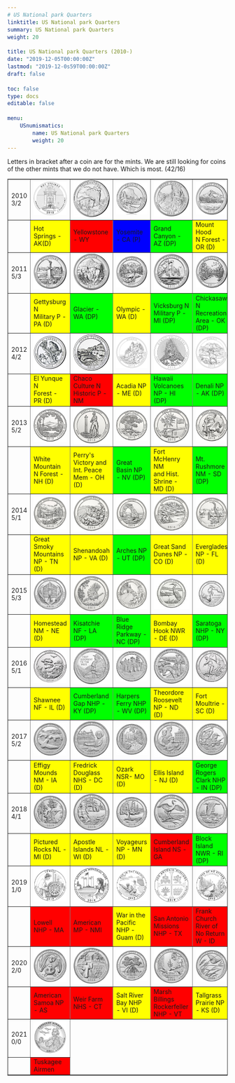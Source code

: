 ```yaml
---
# US National park Quarters
linktitle: US National park Quarters
summary: US National park Quarters
weight: 20

title: US National park Quarters (2010-)
date: "2019-12-05T00:00:00Z"
lastmod: "2019-12-0s59T00:00:00Z"
draft: false

toc: false
type: docs
editable: false

menu:
    USnumismatics:
        name: US National park Quarters
        weight: 20
---
```



Letters in bracket after a coin are for the mints. We are still looking for
coins of the other mints that we do not have. Which is most. (42/16)

 
<TABLE Border=1>
<TR>
<TD>2010<BR>3/2</TD>
<TD><IMG WIDTH=100 SRC=../USimages/HotSpringsNP2010.jpg></TD>
<TD><IMG WIDTH=100 SRC=../USimages/YellowstoneNP2010.jpg></TD>
<TD><IMG WIDTH=100 SRC=../USimages/YosemiteNP2010.jpg></TD>
<TD><IMG WIDTH=100 SRC=../USimages/GrandCanyonNP2010.jpg></TD>
<TD><IMG WIDTH=100 SRC=../USimages/MountHoodNP2010.jpg></TD>
</TR>
<TR>
<TD></TD>
<TD BGCOLOR="#FFFF00">
Hot Springs - AK(D)</TD>
<TD BGCOLOR="#FF0000">
Yellowstone - WY</TD>
<TD BGCOLOR="#0000FF">
Yosemite - CA (P)</TD>
<TD BGCOLOR="#00FF00">
Grand Canyon - AZ (DP)</TD>
<TD BGCOLOR="#FFFF00">
Mount Hood <BR>N Forest - OR (D)</TD>
</TR>
<TR>
<TD>2011<BR>5/3</TD>
<TD><IMG WIDTH=100 SRC=../USimages/GettysburgNP2011.jpg></TD>
<TD><IMG WIDTH=100 SRC=../USimages/GlacierNP2011.jpg></TD>
<TD><IMG WIDTH=100 SRC=../USimages/OlympicNP2011.jpg></TD>
<TD><IMG WIDTH=100 SRC=../USimages/VicksburgNP2011.jpg></TD>
<TD><IMG WIDTH=100 SRC=../USimages/ChickasawNP2011.jpg></TD>
</TR>
<TR>
<TD></TD>
<TD BGCOLOR="#FFFF00">
Gettysburg N <BR>Military P - PA (D)</TD>
<TD BGCOLOR="#00FF00">
Glacier - WA (DP)</TD>
<TD BGCOLOR="#FFFF00">
Olympic - WA (D)</TD>
<TD BGCOLOR="#00FF00">
Vicksburg N <BR>Military P - MI (DP)</TD>
<TD BGCOLOR="#00FF00">
Chickasaw N <BR>Recreation Area - OK (DP)</TD>
</TR>
<TR>
<TD>2012<BR>4/2</TD>
<TD><IMG WIDTH=100 SRC=../USimages/ElYunqueNF2012.jpg></TD>
<TD><IMG WIDTH=100 SRC=../USimages/ChacoCultureNHP2012.jpg></TD>
<TD><IMG WIDTH=100 SRC=../USimages/AcadiaNP2012.jpg></TD>
<TD><IMG WIDTH=100 SRC=../USimages/HawaiiVolcanoesNP2012.jpg></TD>
<TD><IMG WIDTH=100 SRC=../USimages/DenaliNP2012.jpg></TD>
</TR>
<TR>
<TD></TD>
<TD BGCOLOR="#FFFF00">
El Yunque N <BR>Forest - PR (D)</TD>
<TD BGCOLOR="#FF0000">
Chaco Culture N<BR> Historic P - NM</TD>
<TD BGCOLOR="#FFFF00">
Acadia NP - ME (D)</TD>
<TD BGCOLOR="#00FF00">
Hawaii Volcanoes NP - HI (DP)</TD>
<TD BGCOLOR="#00FF00">
Denali NP - AK (DP)</TD>
</TR>
<TR>
<TD>2013<BR>5/2</TD>
<TD><IMG WIDTH=100 SRC=../USimages/WhiteMntnNF2013.jpg></TD>
<TD><IMG WIDTH=100 SRC=../USimages/PerryVictoryIPM2013.jpg></TD>
<TD><IMG WIDTH=100 SRC=../USimages/GreatBasinNP2013.jpg></TD>
<TD><IMG WIDTH=100 SRC=../USimages/FortMcHenryMD2013.jpg></TD>
<TD><IMG WIDTH=100 SRC=../USimages/MtRushmoreNM2013.jpg></TD>
</TR>
<TR>
<TD></TD>
<TD BGCOLOR="#FFFF00">
White Mountain<BR>N Forest - NH (D)</TD>
<TD BGCOLOR="#FFFF00">
Perry's Victory and<BR> Int. Peace Mem - OH (D)</TD>
<TD BGCOLOR="#00FF00">
Great Basin NP - NV (DP)</TD>
<TD BGCOLOR="#FFFF00">
Fort McHenry NM<BR>and Hist. Shrine - MD (D)</TD>
<TD BGCOLOR="#00FF00">
Mt. Rushmore NM - SD (DP)</TD>
</TR>
<TR>
<TD>2014<BR>5/1</TD>
<TD><IMG WIDTH=100 SRC=../USimages/GreatSmokyMountainsNP2014.jpg></TD>
<TD><IMG WIDTH=100 SRC=../USimages/ShenandoahNP2014.jpg></TD>
<TD><IMG WIDTH=100 SRC=../USimages/ArchesNP2014.jpg></TD>
<TD><IMG WIDTH=100 SRC=../USimages/GreatSandDunesNP2014.jpg></TD>
<TD><IMG WIDTH=100 SRC=../USimages/EvergladesNP2014.jpg></TD>
</TR>
<TR>
<TD></TD>
<TD BGCOLOR="#FFFF00">
Great Smoky Mountains NP - TN (D)</TD>
<TD BGCOLOR="#FFFF00">
Shenandoah NP - VA (D)</TD>
<TD BGCOLOR="#00FF00">
Arches NP - UT (DP)</TD>
<TD BGCOLOR="#FFFF00">
Great Sand Dunes NP - CO (D)</TD>
<TD BGCOLOR="#FFFF00">
Everglades NP - FL (D)</TD>
</TR>
<TR>
<TD>2015<BR>5/3</TD>
<TD><IMG WIDTH=100 SRC=../USimages/HomesteadNM2015.jpg></TD>
<TD><IMG WIDTH=100 SRC=../USimages/KisatchieNF2015.jpg></TD>
<TD><IMG WIDTH=100 SRC=../USimages/BlueRidgeParkway2015.jpg></TD>
<TD><IMG WIDTH=100 SRC=../USimages/BombayHookNWR2015.jpg></TD>
<TD><IMG WIDTH=100 SRC=../USimages/SaratogaNHP2015.jpg></TD>
</TR>
<TR>
<TD></TD>
<TD BGCOLOR="#FFFF00">
Homestead NM - NE (D)</TD>
<TD BGCOLOR="#00FF00">
Kisatchie NF - LA (DP)</TD>
<TD BGCOLOR="#00FF00">
Blue Ridge Parkway - NC (DP)</TD>
<TD BGCOLOR="#FFFF00">
Bombay Hook NWR - DE (D)</TD>
<TD BGCOLOR="#00FF00">
Saratoga NHP - NY (DP)</TD>
</TR>

<TR>
<TD>2016<BR>5/1</TD>
<TD><IMG WIDTH=100 SRC=../USimages/2016Shawnee_Illinois.jpg></TD>
<TD><IMG WIDTH=100 SRC=../USimages/2016CumberlandGap_Kentuky.jpg></TD>
<TD><IMG WIDTH=100 SRC=../USimages/2016HarpersFerry_WVirginia.jpg></TD>
<TD><IMG WIDTH=100 SRC=../USimages/2016TheodoreRoosevelt_NDakota.jpg></TD>
<TD><IMG WIDTH=100 SRC=../USimages/2016FortMoultrie_SCarolina.jpg></TD>
</TR>
<TR>
<TD></TD>
<TD BGCOLOR="#FFFF00">
Shawnee NF - IL (D)</TD>
<TD BGCOLOR="#00FF00">
Cumberland Gap NHP - KY (DP)</TD>
<TD BGCOLOR="#00FF00">
Harpers Ferry NHP - WV (DP)</TD>
<TD BGCOLOR="#FFFF00">
Theordore Roosevelt NP - ND (D) </TD>
<TD BGCOLOR="#FFFF00">
Fort Moultrie - SC (D)</TD>
</TR>

<TR>
<TD>2017<BR>5/2</TD>
<TD><IMG WIDTH=100 SRC=../USimages/effigy-mounds-iowa-2017.jpg></TD>
<TD><IMG WIDTH=100 SRC=../USimages/frederick-douglass-dc-2017.jpg></TD>
<TD><IMG WIDTH=100 SRC=../USimages/ozark-riverways-missouri-2017.jpg></TD>
<TD><IMG WIDTH=100 SRC=../USimages/ellis-island-new-jersey-2017.jpg></TD>
<TD><IMG WIDTH=100 SRC=../USimages/george-rogers-clark-indiana-2017.jpg></TD>
</TR>
<TR>
<TD></TD>
<TD BGCOLOR="#FFFF00">
Effigy Mounds NM - IA  (D)</TD>
<TD BGCOLOR="#FFFF00">
Fredrick Douglass NHS - DC  (D)</TD>
<TD BGCOLOR="#FFFF00">
Ozark NSR- MO  (D)</TD>
<TD BGCOLOR="#FFFF00">
Ellis Island - NJ  (D)</TD>
<TD BGCOLOR="#00FF00">
George Rogers Clark NHP - IN (DP)</TD>
</TR>

<TR>
<TD>2018<BR>4/1</TD>
<TD><IMG WIDTH=100 SRC=../USimages/pictured-rocks-michigan-2018.jpg></TD>
<TD><IMG WIDTH=100 SRC=../USimages/apostle-islands-wisconsin-2018.jpg></TD>
<TD><IMG WIDTH=100 SRC=../USimages/voyageurs-minnesota-2018.jpg></TD>
<TD><IMG WIDTH=100 SRC=../USimages/cumberland-island-georgia-2018.jpg></TD>
<TD><IMG WIDTH=100 SRC=../USimages/block-island-rhode-island-2018.jpg></TD>
</TR>
<TR>
<TD></TD>
<TD BGCOLOR="#FFFF00">
Pictured Rocks NL - MI (D)</TD>
<TD BGCOLOR="#FFFF00">
Apostle Islands NL - WI (D)</TD>
<TD BGCOLOR="#FFFF00">
Voyageurs NP - MN (D)</TD>
<TD BGCOLOR="#FF0000">
Cumberland Island NS - GA</TD>
<TD BGCOLOR="#00FF00">
Block Island NWR - RI (DP)</TD>
</TR>

<TR>
<TD>2019<BR>1/0</TD>
<TD><IMG WIDTH=100 SRC=../USimages/lowell-NHP-2019.jpg></TD>
<TD><IMG WIDTH=100 SRC=../USimages/american-memorial-park-2019.jpg></TD>
<TD><IMG WIDTH=100 SRC=../USimages/war-in-the-pacific-2019.jpg></TD>
<TD><IMG WIDTH=100 SRC=../USimages/san-antonio-missions-2019.jpg></TD>
<TD><IMG WIDTH=100 SRC=../USimages/frank-church-river-of-no-return-wilderness-2019.jpg></TD>
</TR>
<TR>
<TD></TD>
<TD BGCOLOR="#FF0000">
Lowell NHP - MA</TD>
<TD BGCOLOR="#FF0000">
American MP - NMI</TD>
<TD BGCOLOR="#FFFF00">
War in the Pacific NHP - Guam (D)</TD>
<TD BGCOLOR="#FF0000">
San Antonio Missions NHP - TX</TD>
<TD BGCOLOR="#FF0000">
Frank Church River of No Return W - ID</TD>
</TR>
<TR>
    <TD>2020<BR>2/0</TD>
    <TD><IMG WIDTH=100 SRC=../USimages/2020NPAmericanSamoa.jpeg></TD>
    <TD><IMG WIDTH=100 SRC=../USimages/2020NHSWeirFarm.jpeg></TD>
    <TD><IMG WIDTH=100 SRC=../USimages/2020NHSSaltRiverBay.jpeg></TD>
    <TD><IMG WIDTH=100 SRC=../USimages/2020NHSMarshBillingsRockefeller.jpeg></TD>
    <TD><IMG WIDTH=100 SRC=../USimages/2020NPreserveTallgrassPrairie.jpeg></TD>
    </TR>
    <TR>
    <TD></TD>
    <TD BGCOLOR="#FF0000">
    American Samoa NP - AS</TD>
    <TD BGCOLOR="#FF0000">
    Weir Farm NHS - CT</TD>
    <TD BGCOLOR="#FFFF00">
    Salt River Bay NHP - VI (D)</TD>
    <TD BGCOLOR="#FF0000">
    Marsh Billings Rockerfeller NHP - VT</TD>
    <TD BGCOLOR="#FFFF00">
    Tallgrass Prairie NP - KS (D)</TD>
    </TR>

<TR>
    <TD>2021<BR>0/0</TD>
     <TD><IMG WIDTH=100 SRC=../USimages/2021TuskageeAirmen.jpeg></TD>
</TR>
<TR>
    <TD></TD>
    <TD BGCOLOR="#FF0000">
    Tuskagee Airmen</TD>
</TR>

</TABLE>

